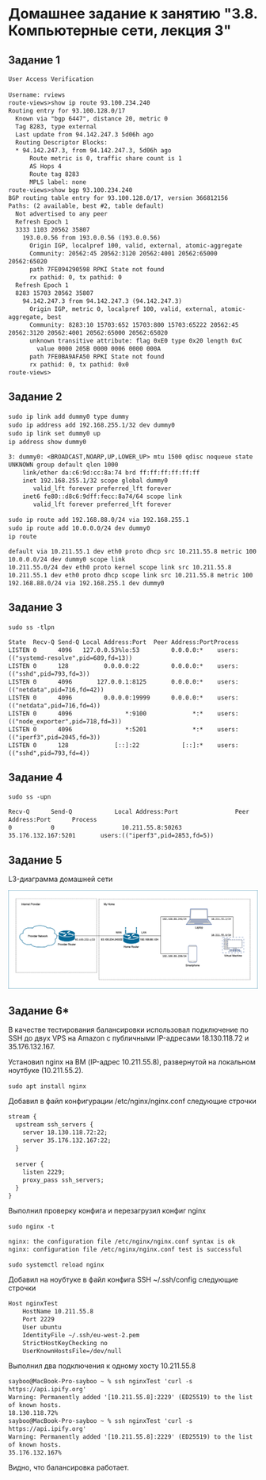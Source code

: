# Домашнее задание к занятию "3.8. Компьютерные сети, лекция 3"

## Задание 1

```
User Access Verification

Username: rviews
route-views>show ip route 93.100.234.240
Routing entry for 93.100.128.0/17
  Known via "bgp 6447", distance 20, metric 0
  Tag 8283, type external
  Last update from 94.142.247.3 5d06h ago
  Routing Descriptor Blocks:
  * 94.142.247.3, from 94.142.247.3, 5d06h ago
      Route metric is 0, traffic share count is 1
      AS Hops 4
      Route tag 8283
      MPLS label: none
route-views>show bgp 93.100.234.240
BGP routing table entry for 93.100.128.0/17, version 366812156
Paths: (2 available, best #2, table default)
  Not advertised to any peer
  Refresh Epoch 1
  3333 1103 20562 35807
    193.0.0.56 from 193.0.0.56 (193.0.0.56)
      Origin IGP, localpref 100, valid, external, atomic-aggregate
      Community: 20562:45 20562:3120 20562:4001 20562:65000 20562:65020
      path 7FE094290598 RPKI State not found
      rx pathid: 0, tx pathid: 0
  Refresh Epoch 1
  8283 15703 20562 35807
    94.142.247.3 from 94.142.247.3 (94.142.247.3)
      Origin IGP, metric 0, localpref 100, valid, external, atomic-aggregate, best
      Community: 8283:10 15703:652 15703:800 15703:65222 20562:45 20562:3120 20562:4001 20562:65000 20562:65020
      unknown transitive attribute: flag 0xE0 type 0x20 length 0xC
        value 0000 205B 0000 0006 0000 000A 
      path 7FE0BA9AFA50 RPKI State not found
      rx pathid: 0, tx pathid: 0x0
route-views>
```

## Задание 2

`sudo ip link add dummy0 type dummy`  
`sudo ip address add 192.168.255.1/32 dev dummy0`  
`sudo ip link set dummy0 up`  
`ip address show dummy0`

```
3: dummy0: <BROADCAST,NOARP,UP,LOWER_UP> mtu 1500 qdisc noqueue state UNKNOWN group default qlen 1000
    link/ether da:c6:9d:cc:8a:74 brd ff:ff:ff:ff:ff:ff
    inet 192.168.255.1/32 scope global dummy0
       valid_lft forever preferred_lft forever
    inet6 fe80::d8c6:9dff:fecc:8a74/64 scope link 
       valid_lft forever preferred_lft forever
```

`sudo ip route add 192.168.88.0/24 via 192.168.255.1`  
`sudo ip route add 10.0.0.0/24 dev dummy0`  
`ip route`

```
default via 10.211.55.1 dev eth0 proto dhcp src 10.211.55.8 metric 100 
10.0.0.0/24 dev dummy0 scope link 
10.211.55.0/24 dev eth0 proto kernel scope link src 10.211.55.8 
10.211.55.1 dev eth0 proto dhcp scope link src 10.211.55.8 metric 100 
192.168.88.0/24 via 192.168.255.1 dev dummy0 
```

## Задание 3

`sudo ss -tlpn`

```
State  Recv-Q Send-Q Local Address:Port  Peer Address:PortProcess                                   
LISTEN 0      4096   127.0.0.53%lo:53         0.0.0.0:*    users:(("systemd-resolve",pid=689,fd=13))
LISTEN 0      128          0.0.0.0:22         0.0.0.0:*    users:(("sshd",pid=793,fd=3))            
LISTEN 0      4096       127.0.0.1:8125       0.0.0.0:*    users:(("netdata",pid=716,fd=42))        
LISTEN 0      4096         0.0.0.0:19999      0.0.0.0:*    users:(("netdata",pid=716,fd=4))         
LISTEN 0      4096               *:9100             *:*    users:(("node_exporter",pid=718,fd=3))   
LISTEN 0      4096               *:5201             *:*    users:(("iperf3",pid=2045,fd=3))         
LISTEN 0      128             [::]:22            [::]:*    users:(("sshd",pid=793,fd=4))         
```

## Задание 4

`sudo ss -upn`

```
Recv-Q      Send-Q            Local Address:Port                Peer Address:Port      Process      
0           0                   10.211.55.8:50263             35.176.132.167:5201       users:(("iperf3",pid=2853,fd=5))
```

## Задание 5

L3-диаграмма домашней сети

![HomeL3Diagram](./media/HomeL3Diagram.png)

## Задание 6*

В качестве тестирования балансировки использовал подключение по SSH до двух VPS на Amazon с публичными IP-адресами 18.130.118.72 и 35.176.132.167.

Установил nginx на ВМ (IP-адрес 10.211.55.8), развернутой на локальном ноутбуке (10.211.55.2).

`sudo apt install nginx`

Добавил в файл конфигурации /etc/nginx/nginx.conf следующие строчки

```
stream {
  upstream ssh_servers {
    server 18.130.118.72:22;
    server 35.176.132.167:22;
  }

  server {
    listen 2229;
    proxy_pass ssh_servers;
  }
}
```

Выполнил проверку конфига и перезагрузил конфиг nginx

`sudo nginx -t`

```
nginx: the configuration file /etc/nginx/nginx.conf syntax is ok
nginx: configuration file /etc/nginx/nginx.conf test is successful
```

`sudo systemctl reload nginx`

Добавил на ноубтуке в файл конфига SSH ~/.ssh/config следующие строчки
```
Host nginxTest
    HostName 10.211.55.8
    Port 2229
    User ubuntu
    IdentityFile ~/.ssh/eu-west-2.pem
    StrictHostKeyChecking no
    UserKnownHostsFile=/dev/null
```

Выполнил два подключения к одному хосту 10.211.55.8

```
sayboo@MacBook-Pro-sayboo ~ % ssh nginxTest 'curl -s https://api.ipify.org'
Warning: Permanently added '[10.211.55.8]:2229' (ED25519) to the list of known hosts.
18.130.118.72% 
sayboo@MacBook-Pro-sayboo ~ % ssh nginxTest 'curl -s https://api.ipify.org'
Warning: Permanently added '[10.211.55.8]:2229' (ED25519) to the list of known hosts.
35.176.132.167% 
```

Видно, что балансировка работает.